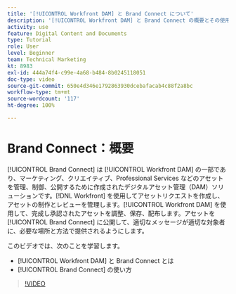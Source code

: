 ```yaml
---
title: '[!UICONTROL Workfront DAM] と Brand Connect について'
description: '[!UICONTROL Workfront DAM] と Brand Connect の概要とその使用方法について説明します。'
activity: use
feature: Digital Content and Documents
type: Tutorial
role: User
level: Beginner
team: Technical Marketing
kt: 8983
exl-id: 444a74f4-c99e-4a68-b484-8b0245118051
doc-type: video
source-git-commit: 650e4d346e1792863930dcebafacab4c88f2a8bc
workflow-type: tm+mt
source-wordcount: '117'
ht-degree: 100%

---
```


# Brand Connect：概要

[!UICONTROL Brand Connect] は [!UICONTROL Workfront DAM] の一部であり、マーケティング、クリエイティブ、Professional Services などのアセットを管理、制御、公開するために作成されたデジタルアセット管理（DAM）ソリューションです。[!DNL Workfront] を使用してアセットリクエストを作成し、アセットの制作とレビューを管理します。[!UICONTROL Workfront DAM] を使用して、完成し承認されたアセットを調整、保存、配布します。アセットを [!UICONTROL Brand Connect] に公開して、適切なメッセージが適切な対象者に、必要な場所と方法で提供されるようにします。

このビデオでは、次のことを学習します。

* [!UICONTROL Workfront DAM] と Brand Connect とは
* [!UICONTROL Brand Connect] の使い方

>[!VIDEO](https://video.tv.adobe.com/v/335245/?quality=12&learn=on)
